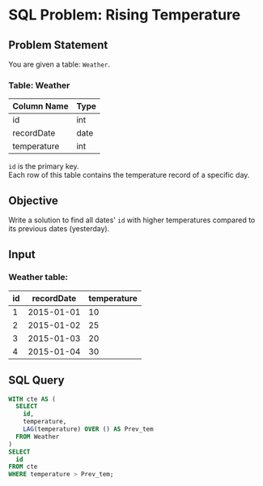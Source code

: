 # SQL Problem: Rising Temperature

## Problem Statement

You are given a table: `Weather`.

### Table: Weather

| Column Name | Type    |
|-------------|---------|
| id          | int     |
| recordDate  | date    |
| temperature | int     |

`id` is the primary key.  
Each row of this table contains the temperature record of a specific day.

## Objective

Write a solution to find all dates' `id` with higher temperatures compared to its previous dates (yesterday).

## Input

### Weather table:

| id | recordDate | temperature |
|----|------------|-------------|
| 1  | 2015-01-01 | 10          |
| 2  | 2015-01-02 | 25          |
| 3  | 2015-01-03 | 20          |
| 4  | 2015-01-04 | 30          |

## SQL Query

```sql
WITH cte AS (
  SELECT
    id, 
    temperature, 
    LAG(temperature) OVER () AS Prev_tem 
  FROM Weather
) 
SELECT 
  id 
FROM cte 
WHERE temperature > Prev_tem;
